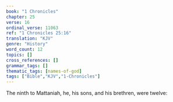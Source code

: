 ```yaml
---
book: "1 Chronicles"
chapter: 25
verse: 16
ordinal_verse: 11063
ref: "1 Chronicles 25:16"
translation: "KJV"
genre: "History"
word_count: 12
topics: []
cross_references: []
grammar_tags: []
thematic_tags: [names-of-god]
tags: ["Bible","KJV","1-Chronicles"]
---
```

The ninth to Mattaniah, he, his sons, and his brethren, were twelve:
